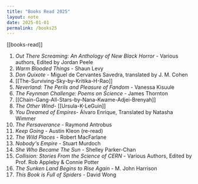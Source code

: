 ```yaml
---
title: "Books Read 2025"
layout: note
date: 2025-01-01
permalink: /books25
---
```


[[books-read]]

1. *Out There Screaming: An Anthology of New Black Horror* - Various authors, Edited by Jordan Peele
2. *Warm Blooded Things* - Shaun Levy
3. *Don Quixote* - Miguel de Cervantes Savedra, translated by J. M. Cohen
4. [[The-Surviving-Sky-by-Kritika-H-Rao]]
5. *Neverland: The Perils and Pleasure of Fandom* - Vanessa Kisuule
6. *The Feynman Challenge: Poems on Science* - James Thornton 
7.  [[Chain-Gang-All-Stars-by-Nana-Kwame-Adjei-Brenyah]]
8. *The Other Wind*- [[Ursula-K-LeGuin]]
9.  *You Dreamed of Empires*- Álvaro Enrique, Translated by Natasha Wimmer
10. *The Persaverance* - Raymond Antrobus
11. *Keep Going* - Austin Kleon (re-read)
12. *The Wild Places* - Robert MacFarlane
13. *Nobody's Empire* - Stuart Murdoch
14. *She Who Became The Sun* - Shelley Parker-Chan
15. *Collision: Stories From the Science of CERN* - Various Authors, Edited by Prof. Rob Appleby & Connie Potter
16. *The Sunken Land Begins to Rise Again* - M. John Harrison
17.  *This Book is Full of Spiders* - David Wong
